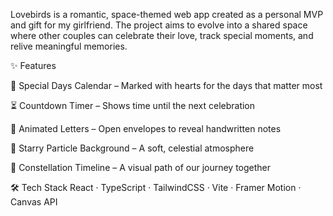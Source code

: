Lovebirds is a romantic, space-themed web app created as a personal MVP and gift for my girlfriend. The project aims to evolve into a shared space where other couples can celebrate their love, track special moments, and relive meaningful memories.

✨ Features

📅 Special Days Calendar – Marked with hearts for the days that matter most

⏳ Countdown Timer – Shows time until the next celebration

💌 Animated Letters – Open envelopes to reveal handwritten notes

🌌 Starry Particle Background – A soft, celestial atmosphere

🌠 Constellation Timeline – A visual path of our journey together

🛠 Tech Stack
React · TypeScript · TailwindCSS · Vite · Framer Motion · Canvas API
